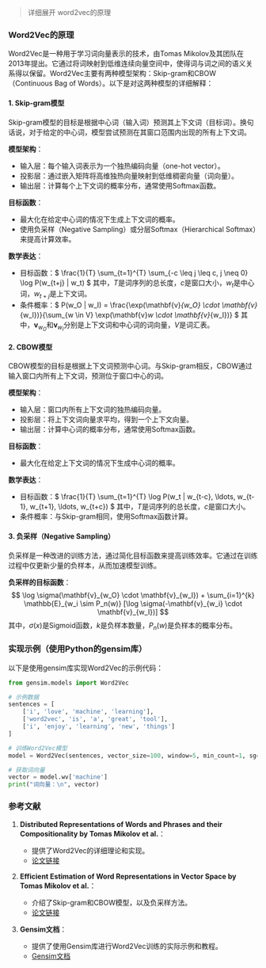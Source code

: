 > 详细展开 word2vec的原理


### Word2Vec的原理

Word2Vec是一种用于学习词向量表示的技术，由Tomas Mikolov及其团队在2013年提出。它通过将词映射到低维连续向量空间中，使得词与词之间的语义关系得以保留。Word2Vec主要有两种模型架构：Skip-gram和CBOW（Continuous Bag of Words）。以下是对这两种模型的详细解释：

#### 1. Skip-gram模型

Skip-gram模型的目标是根据中心词（输入词）预测其上下文词（目标词）。换句话说，对于给定的中心词，模型尝试预测在其窗口范围内出现的所有上下文词。

**模型架构**：
- 输入层：每个输入词表示为一个独热编码向量（one-hot vector）。
- 投影层：通过嵌入矩阵将高维独热向量映射到低维稠密向量（词向量）。
- 输出层：计算每个上下文词的概率分布，通常使用Softmax函数。

**目标函数**：
- 最大化在给定中心词的情况下生成上下文词的概率。
- 使用负采样（Negative Sampling）或分层Softmax（Hierarchical Softmax）来提高计算效率。

**数学表达**：
- 目标函数：$
\frac{1}{T} \sum_{t=1}^{T} \sum_{-c \leq j \leq c, j \neq 0} \log P(w_{t+j} | w_t)
$
其中，$T$是词序列的总长度，$c$是窗口大小，$w_t$是中心词，$w_{t+j}$是上下文词。
- 条件概率：$
P(w_O | w_I) = \frac{\exp(\mathbf{v}_{w_O} \cdot \mathbf{v}_{w_I})}{\sum_{w \in V} \exp(\mathbf{v}_w \cdot \mathbf{v}_{w_I})}
$
其中，$\mathbf{v}_{w_O}$和$\mathbf{v}_{w_I}$分别是上下文词和中心词的词向量，$V$是词汇表。

#### 2. CBOW模型

CBOW模型的目标是根据上下文词预测中心词。与Skip-gram相反，CBOW通过输入窗口内所有上下文词，预测位于窗口中心的词。

**模型架构**：
- 输入层：窗口内所有上下文词的独热编码向量。
- 投影层：将上下文词向量求平均，得到一个上下文向量。
- 输出层：计算中心词的概率分布，通常使用Softmax函数。

**目标函数**：
- 最大化在给定上下文词的情况下生成中心词的概率。

**数学表达**：
- 目标函数：$
\frac{1}{T} \sum_{t=1}^{T} \log P(w_t | w_{t-c}, \ldots, w_{t-1}, w_{t+1}, \ldots, w_{t+c})
$
其中，$T$是词序列的总长度，$c$是窗口大小。
- 条件概率：与Skip-gram相同，使用Softmax函数计算。

#### 3. 负采样（Negative Sampling）

负采样是一种改进的训练方法，通过简化目标函数来提高训练效率。它通过在训练过程中仅更新少量的负样本，从而加速模型训练。

**负采样的目标函数**：
$$
\log \sigma(\mathbf{v}_{w_O} \cdot \mathbf{v}_{w_I}) + \sum_{i=1}^{k} \mathbb{E}_{w_i \sim P_n(w)} [\log \sigma(-\mathbf{v}_{w_i} \cdot \mathbf{v}_{w_I})]
$$
其中，$\sigma(x)$是Sigmoid函数，$k$是负样本数量，$P_n(w)$是负样本的概率分布。

### 实现示例（使用Python的gensim库）

以下是使用gensim库实现Word2Vec的示例代码：

```python
from gensim.models import Word2Vec

# 示例数据
sentences = [
    ['i', 'love', 'machine', 'learning'],
    ['word2vec', 'is', 'a', 'great', 'tool'],
    ['i', 'enjoy', 'learning', 'new', 'things']
]

# 训练Word2Vec模型
model = Word2Vec(sentences, vector_size=100, window=5, min_count=1, sg=1)  # sg=1表示使用Skip-gram模型

# 获取词向量
vector = model.wv['machine']
print("词向量：\n", vector)
```

### 参考文献

1. **Distributed Representations of Words and Phrases and their Compositionality by Tomas Mikolov et al.**：
   - 提供了Word2Vec的详细理论和实现。
   - [论文链接](https://arxiv.org/abs/1310.4546)

2. **Efficient Estimation of Word Representations in Vector Space by Tomas Mikolov et al.**：
   - 介绍了Skip-gram和CBOW模型，以及负采样方法。
   - [论文链接](https://arxiv.org/abs/1301.3781)

3. **Gensim文档**：
   - 提供了使用Gensim库进行Word2Vec训练的实际示例和教程。
   - [Gensim文档](https://radimrehurek.com/gensim/models/word2vec.html)
